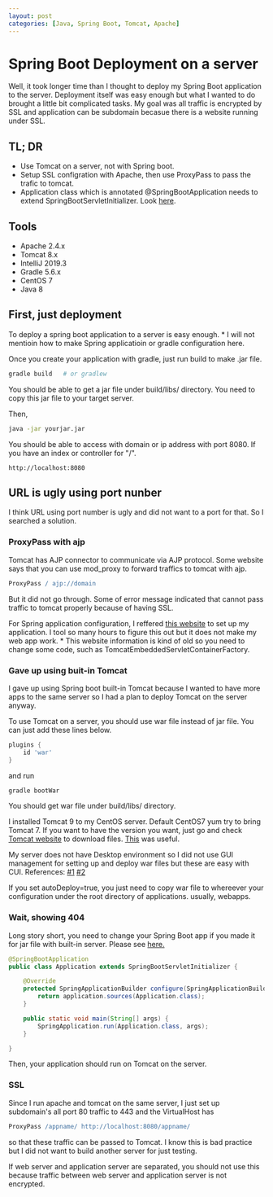 ```yaml
---
layout: post
categories: [Java, Spring Boot, Tomcat, Apache]
---
```


# Spring Boot Deployment on a server

Well, it took longer time than I thought to deploy my Spring Boot application to the server. Deployment itself was easy enough but what I wanted to do brought a little bit complicated tasks.
My goal was all traffic is encrypted by SSL and application can be subdomain becasue there is a website running under SSL.

## TL; DR
* Use Tomcat on a server, not with Spring boot.
* Setup SSL configration with Apache, then use ProxyPass to pass the trafic to tomcat.
* Application class which is annotated @SpringBootApplication needs to extend SpringBootServletInitializer. Look [here](https://docs.spring.io/spring-boot/docs/current/reference/html/howto.html#howto-traditional-deployment).  

## Tools
* Apache 2.4.x
* Tomcat 8.x
* IntelliJ 2019.3
* Gradle 5.6.x 
* CentOS 7
* Java 8


## First, just deployment
To deploy a spring boot application to a server is easy enough. 
\* I will not mentioin how to make Spring applicatioin or gradle configuration here.

Once you create your application with gradle, just run build to make .jar file.

```bash
gradle build   # or gradlew
```

You should be able to get a jar file under build/libs/ directory. You need to copy this jar file to your target server.

Then,

```bash
java -jar yourjar.jar
```

You should be able to access with domain or ip address with port 8080. If you have an index or controller for "/".

```
http://localhost:8080
```

## URL is ugly using port nunber
I think URL using port number is ugly and did not want to a port for that. So I searched a solution.

### ProxyPass with ajp
Tomcat has AJP connector to communicate via AJP protocol. Some website says that you can use mod_proxy to forward traffics to tomcat with ajp.

```apache
ProxyPass / ajp://domain
```

But it did not go through. Some of error message indicated that cannot pass traffic to tomcat properly because of having SSL.

For Spring application configuration, I reffered [this website](https://www.thomasvitale.com/https-spring-boot-ssl-certificate/) to set up my application. I tool so many hours to figure this out but it does not make my web app work. * This website information is kind of old so you need to change some code, such as TomcatEmbeddedServletContainerFactory.

### Gave up using buit-in Tomcat
I gave up using Spring boot built-in Tomcat because I wanted to have more apps to the same server so I had a plan to deploy Tomcat on the server anyway.

To use Tomcat on a server, you should use war file instead of jar file. You can just add these lines below.

```gradle
plugins {
	id 'war'
}
```

and run

```bash
gradle bootWar
```

You should get war file under build/libs/ directory.

I installed Tomcat 9 to my CentOS server. Default CentOS7 yum try to bring Tomcat 7. If you want to have the version you want, just go and check [Tomcat website](http://tomcat.apache.org/) to download files.
[This](https://www.digitalocean.com/community/tutorials/how-to-install-apache-tomcat-8-on-centos-7) was useful.

My server does not have Desktop environment so I did not use GUI management for setting up and deploy war files but these are easy with CUI. References: [#1](https://tomcat.apache.org/tomcat-8.5-doc/config/context.html) [#2](https://tomcat.apache.org/tomcat-9.0-doc/config/host.html)

If you set autoDeploy=true, you just need to copy war file to whereever your configuration under the root directory of applications. usually, webapps.

### Wait, showing 404
Long story short, you need to change your Spring Boot app if you made it for jar file with built-in server.
Please see [here.](https://docs.spring.io/spring-boot/docs/current/reference/html/howto.html#howto-traditional-deployment)

```java
@SpringBootApplication
public class Application extends SpringBootServletInitializer {

    @Override
    protected SpringApplicationBuilder configure(SpringApplicationBuilder application) {
        return application.sources(Application.class);
    }

    public static void main(String[] args) {
        SpringApplication.run(Application.class, args);
    }

}
```

Then, your application should run on Tomcat on the server.

### SSL
Since I run apache and tomcat on the same server, I just set up subdomain's all port 80 traffic to 443 and the VirtualHost has

```apache
ProxyPass /appname/ http://localhost:8080/appname/
```
so that these traffic can be passed to Tomcat.
I know this is bad practice but I did not want to build another server for just testing.

If web server and application server are separated, you should not use this because traffic between web server and application server is not encrypted.
